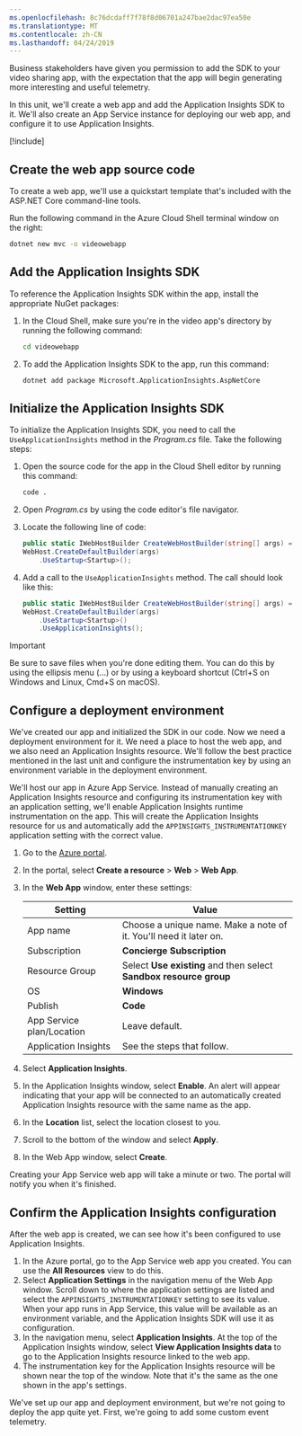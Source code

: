 ```yaml
---
ms.openlocfilehash: 8c76dcdaff7f78f8d06701a247bae2dac97ea50e
ms.translationtype: MT
ms.contentlocale: zh-CN
ms.lasthandoff: 04/24/2019
---
```

Business stakeholders have given you permission to add the SDK to your video sharing app, with the expectation that the app will begin generating more interesting and useful telemetry.

In this unit, we'll create a web app and add the Application Insights SDK to it. We'll also create an App Service instance for deploying our web app, and configure it to use Application Insights.

[!include[](../../../includes/azure-sandbox-activate.md)]

## <a name="create-the-web-app-source-code"></a>Create the web app source code

To create a web app, we'll use a quickstart template that's included with the ASP.NET Core command-line tools.

Run the following command in the Azure Cloud Shell terminal window on the right:

```bash
dotnet new mvc -o videowebapp
```

## <a name="add-the-application-insights-sdk"></a>Add the Application Insights SDK

To reference the Application Insights SDK within the app, install the appropriate NuGet packages:

1. In the Cloud Shell, make sure you're in the video app's directory by running the following command:

    ```bash
    cd videowebapp
    ```

1. To add the Application Insights SDK to the app, run this command:

    ```bash
    dotnet add package Microsoft.ApplicationInsights.AspNetCore
    ```

## <a name="initialize-the-application-insights-sdk"></a>Initialize the Application Insights SDK

To initialize the Application Insights SDK, you need to call the `UseApplicationInsights` method in the *Program.cs* file. Take the following steps:

1. Open the source code for the app in the Cloud Shell editor by running this command:

    ```bash
    code .
    ```

1. Open *Program.cs* by using the code editor's file navigator.
1. Locate the following line of code:

    ```csharp
    public static IWebHostBuilder CreateWebHostBuilder(string[] args) =>
    WebHost.CreateDefaultBuilder(args)
        .UseStartup<Startup>();
    ```

1. Add a call to the `UseApplicationInsights` method. The call should look like this:

    ```csharp
    public static IWebHostBuilder CreateWebHostBuilder(string[] args) =>
    WebHost.CreateDefaultBuilder(args)
        .UseStartup<Startup>()
        .UseApplicationInsights();
    ```

> [!IMPORTANT]
> Be sure to save files when you're done editing them. You can do this by using the ellipsis menu (...) or by using a keyboard shortcut (Ctrl+S on Windows and Linux, Cmd+S on macOS).

## <a name="configure-a-deployment-environment"></a>Configure a deployment environment

We've created our app and initialized the SDK in our code. Now we need a deployment environment for it. We need a place to host the web app, and we also need an Application Insights resource. We'll follow the best practice mentioned in the last unit and configure the instrumentation key by using an environment variable in the deployment environment.

We'll host our app in Azure App Service. Instead of manually creating an Application Insights resource and configuring its instrumentation key with an application setting, we'll enable Application Insights runtime instrumentation on the app. This will create the Application Insights resource for us and automatically add the `APPINSIGHTS_INSTRUMENTATIONKEY` application setting with the correct value.

1. Go to the [Azure portal](https://portal.azure.com/learn.docs.microsoft.com?azure-portal=true).
1. In the portal, select **Create a resource** > **Web** > **Web App**.
1. In the **Web App** window, enter these settings:

    | Setting                   | Value                                                                 |
    |---------------------------|-----------------------------------------------------------------------|
    | App name                  | Choose a unique name. Make a note of it. You'll need it later on.     |
    | Subscription              | **Concierge Subscription**                                              |
    | Resource Group            | Select **Use existing** and then select **<rgn>Sandbox resource group</rgn>** |
    | OS                        | **Windows**                                                             |
    | Publish                   | **Code**                                                                |
    | App Service plan/Location | Leave default.                                                         |
    | Application Insights      | See the steps that follow.                                                             |

1. Select **Application Insights**.
1. In the Application Insights window, select **Enable**. An alert will appear indicating that your app will be connected to an automatically created Application Insights resource with the same name as the app.
1. In the **Location** list, select the location closest to you.
1. Scroll to the bottom of the window and select **Apply**.
1. In the Web App window, select **Create**.

Creating your App Service web app will take a minute or two. The portal will notify you when it's finished.

## <a name="confirm-the-application-insights-configuration"></a>Confirm the Application Insights configuration

After the web app is created, we can see how it's been configured to use Application Insights.

1. In the Azure portal, go to the App Service web app you created. You can use the **All Resources** view to do this.
1. Select **Application Settings** in the navigation menu of the Web App window. Scroll down to where the application settings are listed and select the `APPINSIGHTS_INSTRUMENTATIONKEY` setting to see its value. When your app runs in App Service, this value will be available as an environment variable, and the Application Insights SDK will use it as configuration.
1. In the navigation menu, select **Application Insights**. At the top of the Application Insights window, select **View Application Insights data** to go to the Application Insights resource linked to the web app.
1. The instrumentation key for the Application Insights resource will be shown near the top of the window. Note that it's the same as the one shown in the app's settings.

We've set up our app and deployment environment, but we're not going to deploy the app quite yet. First, we're going to add some custom event telemetry.